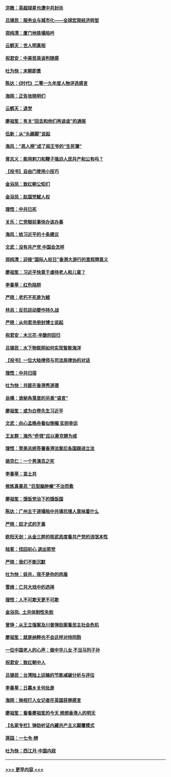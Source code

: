 #### [洪微：英超球星也遭中共封杀](../pages/nsc993/n11727243.md?t=12180744) 
#### [吕锡民：服务业与城市化——全球宏观经济转型](../pages/nsc993/n11725845.md?t=12180744) 
#### [郑纯清：厦门地铁塌陷吟](../pages/nsc993/n11725813.md?t=12180744) 
#### [云鹤天：世人明真相](../pages/nsc993/n11725621.md?t=12180744) 
#### [祝君安：中美贸易谈判随感](../pages/nsc993/n11725609.md?t=12180744) 
#### [吐为快：末朝即景](../pages/nsc993/n11723365.md?t=12180744) 
#### [陈达：《时代》二零一九年度人物评选感言](../pages/nsc993/n11723337.md?t=12180744) 
#### [海网：正告张晓明们](../pages/nsc993/n11723228.md?t=12180744) 
#### [云鹤天：退党](../pages/nsc993/n11723056.md?t=12180744) 
#### [廖祖笙：有关“回去和他们再谈谈”的通报](../pages/nsc993/n11722442.md?t=12180744) 
#### [伍新：从“头踢脚”说起](../pages/nsc993/n11722429.md?t=12180744) 
#### [海风：“恶人榜”成了阎王爷的“生死簿”](../pages/nsc993/n11722272.md?t=12180744) 
#### [胥志义：能用剌刀和鞭子强迫人民共产和公有吗？](../pages/nsc993/n11720569.md?t=12180744) 
#### [【投书】自由门使用小技巧](../pages/nsc993/n11720180.md?t=12180744) 
#### [金浴凤：致红朝公知们](../pages/nsc993/n11720563.md?t=12180744) 
#### [金浴凤：赵国党赋人权](../pages/nsc993/n11720533.md?t=12180744) 
#### [理悟：中共已死](../pages/nsc993/n11720233.md?t=12180744) 
#### [关乐：亡党眼前事快办该办事](../pages/nsc993/n11719160.md?t=12180744) 
#### [海风：给习近平的十条建议](../pages/nsc993/n11717616.md?t=12180744) 
#### [文武：没有共产党 中国会怎样](../pages/nsc993/n11717584.md?t=12180744) 
#### [郑纯清：迎接“国际人权日”香港大游行的里程牌意义](../pages/nsc993/n11717417.md?t=12180744) 
#### [廖祖笙：习近平快意于虐待老人和儿童？](../pages/nsc993/n11715313.md?t=12180744) 
#### [李春草：红色陷阱](../pages/nsc993/n11715029.md?t=12180744) 
#### [严晓：老朽不死是为贼](../pages/nsc993/n11712910.md?t=12180744) 
#### [林忌：反抗运动要作持久战](../pages/nsc993/n11712623.md?t=12180744) 
#### [严晓：从何君尧册封博士说起](../pages/nsc993/n11712465.md?t=12180744) 
#### [祝君安：木兰花·辛酸的回归](../pages/nsc993/n11712381.md?t=12180744) 
#### [吕锡民：水下物联网如何实现智能海洋](../pages/nsc993/n11711158.md?t=12180744) 
#### [【投书】一位大陆律师与司法局律协的对话](../pages/nsc993/n11709675.md?t=12180744) 
#### [理悟：中共归宿](../pages/nsc993/n11710059.md?t=12180744) 
#### [吐为快：共匪在香港秀道德](../pages/nsc993/n11709979.md?t=12180744) 
#### [岳横：诡秘角落里的另类“语言”](../pages/nsc993/n11709792.md?t=12180744) 
#### [廖祖笙：或为白卷先生习近平](../pages/nsc993/n11708330.md?t=12180744) 
#### [文武：向心孟晚舟看似倒楣 实则幸运](../pages/nsc993/n11708236.md?t=12180744) 
#### [王友群：海外“侨领”应以黄克锵为戒](../pages/nsc993/n11706176.md?t=12180744) 
#### [理悟：贺美总统签署香港法案后各国跟进立法](../pages/nsc993/n11706853.md?t=12180744) 
#### [骆克仁：一个男演员之死](../pages/nsc993/n11706677.md?t=12180744) 
#### [李春草：哀土共](../pages/nsc993/n11706255.md?t=12180744) 
#### [修炼真善忍 “巨型脑肿瘤”不治而愈](../pages/nsc993/n11705340.md?t=12180744) 
#### [廖祖笙：饿饭党治下的饿饭国](../pages/nsc993/n11705085.md?t=12180744) 
#### [陈达：广州主干道塌陷中共填坑埋人意味着什么](../pages/nsc993/n11705046.md?t=12180744) 
#### [严晓：奴才式的歹毒](../pages/nsc993/n11704826.md?t=12180744) 
#### [欧阳天剑：从金三胖的核武态度看共产党的流氓本性](../pages/nsc993/n11702238.md?t=12180744) 
#### [陆客：找回初心 退出邪党](../pages/nsc993/n11702213.md?t=12180744) 
#### [严晓：我们不能沉默](../pages/nsc993/n11702110.md?t=12180744) 
#### [吐为快：妖共，我不是你的肉盾](../pages/nsc993/n11701366.md?t=12180744) 
#### [雪绮：亡共大戏中的选择](../pages/nsc993/n11699922.md?t=12180744) 
#### [理悟：人不可欺天更不可欺](../pages/nsc993/n11699657.md?t=12180744) 
#### [金浴凤:  土共体制性失败](../pages/nsc993/n11699361.md?t=12180744) 
#### [曾铮：从王立强案及川普弹劾案看民主社会危机](../pages/nsc993/n11699318.md?t=12180744) 
#### [廖祖笙：就是纳粹也不会这样对待同胞](../pages/nsc993/n11697658.md?t=12180744) 
#### [一位中国老人的心声：做中华儿女 不当马列子孙](../pages/nsc993/n11697525.md?t=12180744) 
#### [祝君安：致红朝中人](../pages/nsc993/n11697518.md?t=12180744) 
#### [吕锡民：台湾陆上运输的节能减碳分析与评估](../pages/nsc993/n11694983.md?t=12180744) 
#### [李春草：日暮乡关何处是](../pages/nsc993/n11694805.md?t=12180744) 
#### [海网：殃视打人女记者在英国获罪感言](../pages/nsc993/n11693832.md?t=12180744) 
#### [廖祖笙：看看廖祖笙的今天 想想香港人的明天](../pages/nsc993/n11693707.md?t=12180744) 
#### [【名家专栏】弹劾听证内藏共产主义颠覆模式](../pages/nsc993/n11693563.md?t=12180744) 
#### [莲园：一七令‧辨](../pages/nsc993/n11692558.md?t=12180744) 
#### [吐为快：西江月·中国内政](../pages/nsc993/n11692071.md?t=12180744) 

----
#### [ >>> 更早内容 <<< ](../indexes/nsc993-earlier.md)
